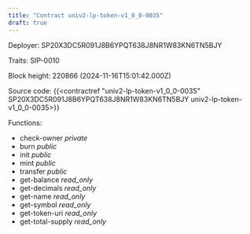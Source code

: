 ```yaml
---
title: "Contract univ2-lp-token-v1_0_0-0035"
draft: true
---
```

Deployer: SP20X3DC5R091J8B6YPQT638J8NR1W83KN6TN5BJY

Traits:
 SIP-0010



Block height: 220866 (2024-11-16T15:01:42.000Z)

Source code: {{<contractref "univ2-lp-token-v1_0_0-0035" SP20X3DC5R091J8B6YPQT638J8NR1W83KN6TN5BJY univ2-lp-token-v1_0_0-0035>}}

Functions:

* check-owner _private_
* burn _public_
* init _public_
* mint _public_
* transfer _public_
* get-balance _read_only_
* get-decimals _read_only_
* get-name _read_only_
* get-symbol _read_only_
* get-token-uri _read_only_
* get-total-supply _read_only_
